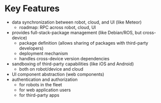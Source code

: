 

# Key Features

- data synchronization between robot, cloud, and UI (like Meteor)
  - roadmap: RPC across robot, cloud, UI
- provides full-stack-package management (like Debian/ROS, but cross-device)
  - package definition (allows sharing of packages with third-party developers)
  - deployment mechanism
  - handles cross-device version dependencies
- sandboxing of third-party capabilities (like iOS and Android)
  - both on robot/device and cloud
- UI component abstraction (web components)
- authentication and authorization
  - for robots in the fleet
  - for web application users
  - for third-party apps
